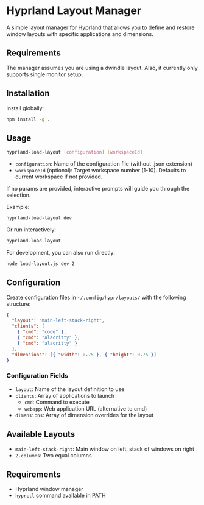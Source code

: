 # Hyprland Layout Manager

A simple layout manager for Hyprland that allows you to define and restore window layouts with specific applications and dimensions.

## Requirements

The manager assumes you are using a dwindle layout. Also, it currently only supports single monitor setup.

## Installation

Install globally:

```bash
npm install -g .
```

## Usage

```bash
hyprland-load-layout [configuration] [workspaceId]
```

- `configuration`: Name of the configuration file (without .json extension)
- `workspaceId` (optional): Target workspace number (1-10). Defaults to current workspace if not provided.

If no params are provided, interactive prompts will guide you through the selection.

Example:

```bash
hyprland-load-layout dev
```

Or run interactively:

```bash
hyprland-load-layout
```

For development, you can also run directly:

```bash
node load-layout.js dev 2
```

## Configuration

Create configuration files in `~/.config/hypr/layouts/` with the following structure:

```json
{
  "layout": "main-left-stack-right",
  "clients": [
    { "cmd": "code" },
    { "cmd": "alacritty" },
    { "cmd": "alacritty" }
  ],
  "dimensions": [{ "width": 0.75 }, { "height": 0.75 }]
}
```

### Configuration Fields

- `layout`: Name of the layout definition to use
- `clients`: Array of applications to launch
  - `cmd`: Command to execute
  - `webapp`: Web application URL (alternative to cmd)
- `dimensions`: Array of dimension overrides for the layout

## Available Layouts

- `main-left-stack-right`: Main window on left, stack of windows on right
- `2-columns`: Two equal columns

## Requirements

- Hyprland window manager
- `hyprctl` command available in PATH
